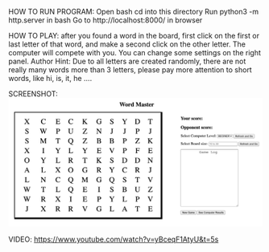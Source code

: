 HOW TO RUN PROGRAM:
Open bash
cd into this directory
Run python3 -m http.server in bash
Go to http://localhost:8000/  in browser



HOW TO PLAY:
after you found a word in the board, first click on the first or last letter of that word, and make a second click on the other letter. 
The computer will compete with you.
You can change some settings on the right panel.
Author Hint: Due to all letters are created randomly, there are not really many words more than 3 letters, please pay more attention to short words, like hi, is, it, he ....


SCREENSHOT:
![alt text](https://github.com/longyi1207/WordSearch/blob/main/screenshot.jpg?raw=true)

VIDEO:
https://www.youtube.com/watch?v=yBceqF1AtyU&t=5s

